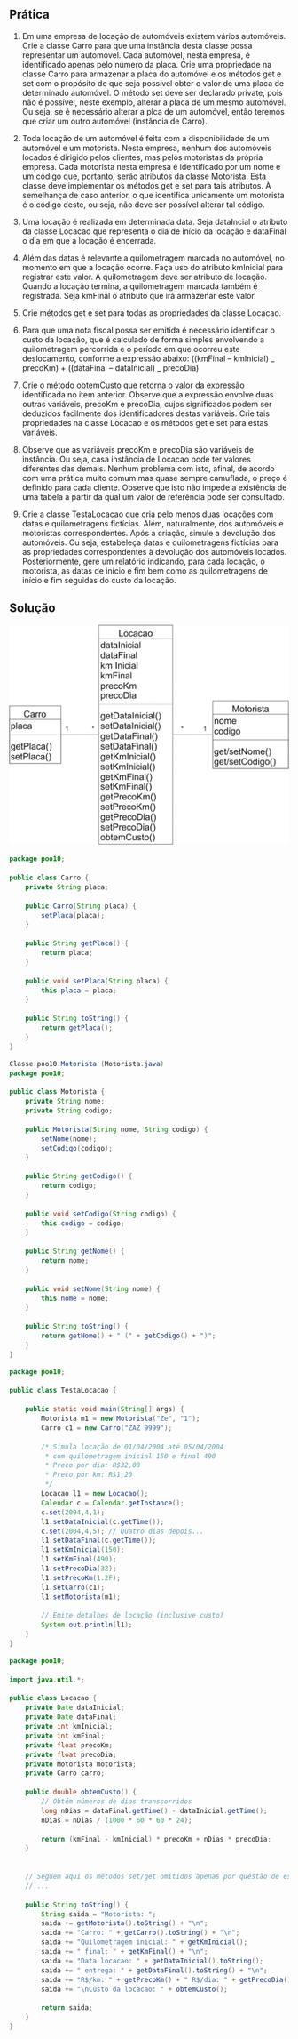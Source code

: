 ## Prática

1. Em uma empresa de locação de automóveis existem vários automóveis. Crie a classe Carro para que uma instância desta classe possa representar um automóvel. Cada automóvel, nesta empresa, é identificado apenas pelo número da placa. Crie uma propriedade na classe Carro para armazenar a placa do automóvel e os métodos get e set com o propósito de que seja possível obter o valor de uma placa de determinado automóvel. O método set deve ser declarado private, pois não é possível, neste exemplo, alterar a placa de um mesmo automóvel. Ou seja, se é necessário alterar a plca de um automóvel, então teremos que criar um outro automóvel (instância de Carro).

1. Toda locação de um automóvel é feita com a disponibilidade de um automóvel e um motorista. Nesta empresa, nenhum dos automóveis locados é dirigido pelos clientes, mas pelos motoristas da própria empresa. Cada motorista nesta empresa é identificado por um nome e um código que, portanto, serão atributos da classe Motorista. Esta classe deve implementar os métodos get e set para tais atributos. À semelhança de caso anterior, o que identifica unicamente um motorista é o código deste, ou seja, não deve ser possível alterar tal código.

1. Uma locação é realizada em determinada data. Seja dataIncial o atributo da classe Locacao que representa o dia de início da locação e dataFinal o dia em que a locação é encerrada.

1. Além das datas é relevante a quilometragem marcada no automóvel, no momento em que a locação ocorre. Faça uso do atributo kmInicial para registrar este valor. A quilometragem deve ser atributo de locação. Quando a locação termina, a quilometragem marcada também é registrada. Seja kmFinal o atributo que irá armazenar este valor.

1. Crie métodos get e set para todas as propriedades da classe Locacao.

1. Para que uma nota fiscal possa ser emitida é necessário identificar o custo da locação, que é calculado de forma simples envolvendo a quilometragem percorrida e o período em que ocorreu este deslocamento, conforme a expressão abaixo:
   ((kmFinal – kmInicial) _ precoKm) + ((dataFinal – dataInicial) _ precoDia)

1. Crie o método obtemCusto que retorna o valor da expressão identificada no item anterior. Observe que a expressão envolve duas outras variáveis, precoKm e precoDia, cujos significados podem ser deduzidos facilmente dos identificadores destas variáveis. Crie tais propriedades na classe Locacao e os métodos get e set para estas variáveis.

1. Observe que as variáveis precoKm e precoDia são variáveis de instância. Ou seja, casa instância de Locacao pode ter valores diferentes das demais. Nenhum problema com isto, afinal, de acordo com uma prática muito comum mas quase sempre camuflada, o preço é definido para cada cliente. Observe que isto não impede a existência de uma tabela a partir da qual um valor de referência pode ser consultado.

1. Crie a classe TestaLocacao que cria pelo menos duas locações com datas e quilometragens fictícias. Além, naturalmente, dos automóveis e motoristas correspondentes. Após a criação, simule a devolução dos automóveis. Ou seja, estabeleça datas e quilometragens fictícias para as propriedades correspondentes à devolução dos automóveis locados. Posteriormente, gere um relatório indicando, para cada locação, o motorista, as datas de início e fim bem como as quilometragens de início e fim seguidas do custo da locação.

## Solução

![imagem](./12-01.png)

```java
package poo10;

public class Carro {
    private String placa;

    public Carro(String placa) {
        setPlaca(placa);
    }

    public String getPlaca() {
        return placa;
    }

    public void setPlaca(String placa) {
        this.placa = placa;
    }

    public String toString() {
        return getPlaca();
    }
}
```

```java
Classe poo10.Motorista (Motorista.java)
package poo10;

public class Motorista {
    private String nome;
    private String codigo;

    public Motorista(String nome, String codigo) {
        setNome(nome);
        setCodigo(codigo);
    }

    public String getCodigo() {
        return codigo;
    }

    public void setCodigo(String codigo) {
        this.codigo = codigo;
    }

    public String getNome() {
        return nome;
    }

    public void setNome(String nome) {
        this.nome = nome;
    }

    public String toString() {
        return getNome() + " (" + getCodigo() + ")";
    }
}
```

```java
package poo10;

public class TestaLocacao {

    public static void main(String[] args) {
        Motorista m1 = new Motorista("Ze", "1");
        Carro c1 = new Carro("ZAZ 9999");

        /* Simula locação de 01/04/2004 até 05/04/2004
         * com quilometragem inicial 150 e final 490
         * Preco por dia: R$32,00
         * Preco por km: R$1,20
         */
        Locacao l1 = new Locacao();
        Calendar c = Calendar.getInstance();
        c.set(2004,4,1);
        l1.setDataInicial(c.getTime());
        c.set(2004,4,5); // Quatro dias depois...
        l1.setDataFinal(c.getTime());
        l1.setKmInicial(150);
        l1.setKmFinal(490);
        l1.setPrecoDia(32);
        l1.setPrecoKm(1.2F);
        l1.setCarro(c1);
        l1.setMotorista(m1);

        // Emite detalhes de locação (inclusive custo)
        System.out.println(l1);
    }
}
```

```java
package poo10;

import java.util.*;

public class Locacao {
    private Date dataInicial;
    private Date dataFinal;
    private int kmInicial;
    private int kmFinal;
    private float precoKm;
    private float precoDia;
    private Motorista motorista;
    private Carro carro;

    public double obtemCusto() {
        // Obtém números de dias transcorridos
        long nDias = dataFinal.getTime() - dataInicial.getTime();
        nDias = nDias / (1000 * 60 * 60 * 24);

        return (kmFinal - kmInicial) * precoKm + nDias * precoDia;
    }


    // Seguem aqui os métodos set/get omitidos apenas por questão de espaço
    // ...

    public String toString() {
        String saida = "Motorista: ";
        saida += getMotorista().toString() + "\n";
        saida += "Carro: " + getCarro().toString() + "\n";
        saida += "Quilometragem inicial: " + getKmInicial();
        saida += " final: " + getKmFinal() + "\n";
        saida += "Data locacao: " + getDataInicial().toString();
        saida += " entrega: " + getDataFinal().toString() + "\n";
        saida += "R$/km: " + getPrecoKm() + " R$/dia: " + getPrecoDia();
        saida += "\nCusto da locacao: " + obtemCusto();

        return saida;
    }
}
```

